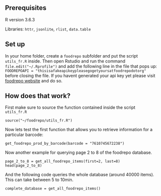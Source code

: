 ## Prerequisites

R version 3.6.3

Libraries: `httr`, `jsonlite`, `rlist`, `data.table`

## Set up

In your home folder, create a `foodrepo` subfolder and put the script `utils_fr.R` inside. Then open Rstudio and run the command `file.edit("~/.Rprofile")` and add the following line in the file that pops up: `FOODREPOAPI = "thisisafakeapikeypleasegogetyoursatfoodrepodotorg"` before closing the file. If you havent generated your api key yet please visit [foodrepo website](https://www.foodrepo.org/) and do so.

## How does that work?

First make sure to source the function contained inside the script `utils_fr.R`

```
source("~/foodrepo/utils_fr.R")
```

Now lets test the first function that allows you to retrieve information for a particular barcode:

```
get_foodrepo_prod_by_barcode(barcode = "7610745672238")
```

Now another example for querying page 2 to 8 of the foodrepo database.

```
page_2_to_8 = get_all_foodrepo_items(first=2, last=8)
head(page_2_to_8)
```

And the following code queries the whole database (around 40000 items). This can take between 5 to 10min.

```
complete_database = get_all_foodrepo_items()
```
